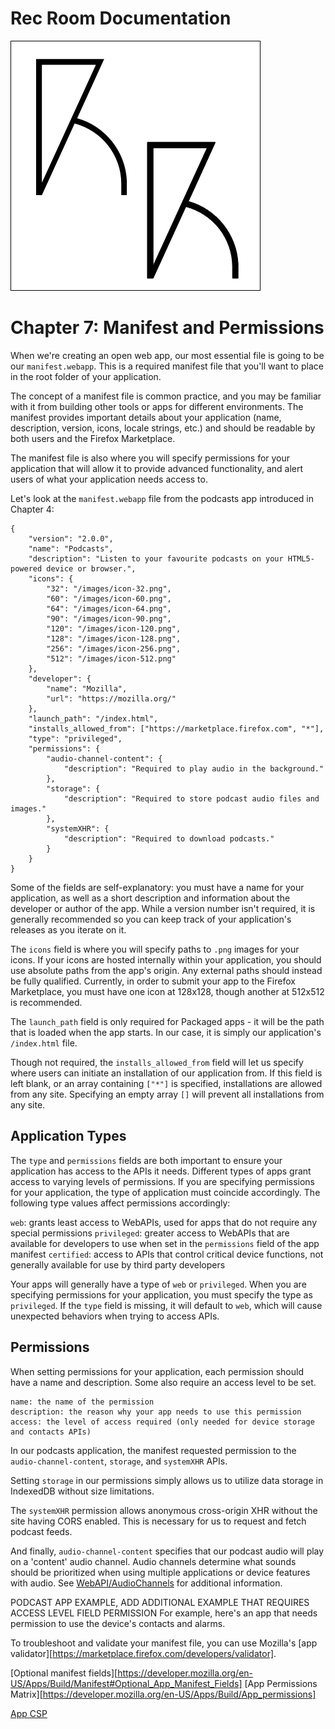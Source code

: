 # Rec Room Documentation

![Rec Room logo](images/recroom-logo.jpg?raw=true)


# Chapter 7: Manifest and Permissions

When we're creating an open web app, our most essential file is going to be our `manifest.webapp`. This is a required manifest file that you'll want to place in the root folder of your application.

The concept of a manifest file is common practice, and you may be familiar with it from building other tools or apps for different environments. The manifest provides important details about your application (name, description, version, icons, locale strings, etc.) and should be readable by both users and the Firefox Marketplace.

The manifest file is also where you will specify permissions for your application that will allow it to provide advanced functionality, and alert users of what your application needs access to.

Let's look at the `manifest.webapp` file from the podcasts app introduced in Chapter 4:

```
{
    "version": "2.0.0",
    "name": "Podcasts",
    "description": "Listen to your favourite podcasts on your HTML5-powered device or browser.",
    "icons": {
        "32": "/images/icon-32.png",
        "60": "/images/icon-60.png",
        "64": "/images/icon-64.png",
        "90": "/images/icon-90.png",
        "120": "/images/icon-120.png",
        "128": "/images/icon-128.png",
        "256": "/images/icon-256.png",
        "512": "/images/icon-512.png"
    },
    "developer": {
        "name": "Mozilla",
        "url": "https://mozilla.org/"
    },
    "launch_path": "/index.html",
    "installs_allowed_from": ["https://marketplace.firefox.com", "*"],
    "type": "privileged",
    "permissions": {
        "audio-channel-content": {
            "description": "Required to play audio in the background."
        },
        "storage": {
            "description": "Required to store podcast audio files and images."
        },
        "systemXHR": {
            "description": "Required to download podcasts."
        }
    }
}
```

Some of the fields are self-explanatory: you must have a name for your application, as well as a short description and information about the developer or author of the app. While a version number isn't required, it is generally recommended so you can keep track of your application's releases as you iterate on it.

The `icons` field is where you will specify paths to `.png` images for your icons. If your icons are hosted internally within your application, you should use absolute paths from the app's origin. Any external paths should instead be fully qualified. Currently, in order to submit your app to the Firefox Marketplace, you must have one icon at 128x128, though another at 512x512 is recommended.

The `launch_path` field is only required for Packaged apps - it will be the path that is loaded when the app starts. In our case, it is simply our application's `/index.html` file.

Though not required, the `installs_allowed_from` field will let us specify where users can initiate an installation of our application from. If this field is left blank, or an array containing `["*"]` is specified, installations are allowed from any site. Specifying an empty array `[]` will prevent all installations from any site.

## Application Types
The `type` and `permissions` fields are both important to ensure your application has access to the APIs it needs. Different types of apps grant access to varying levels of permissions. If you are specifying permissions for your application, the type of application must coincide accordingly. The following type values affect permissions accordingly:

`web`: grants least access to WebAPIs, used for apps that do not require any special permissions
`privileged`: greater access to WebAPIs that are available for developers to use when set in the `permissions` field of the app manifest
`certified`: access to APIs that control critical device functions, not generally available for use by third party developers

Your apps will generally have a type of `web` or `privileged`. When you are specifying permissions for your application, you must specify the type as `privileged`. If the `type` field is missing, it will default to `web`, which will cause unexpected behaviors when trying to access APIs.

## Permissions
When setting permissions for your application, each permission should have a name and description. Some also require an access level to be set.

    name: the name of the permission
    description: the reason why your app needs to use this permission
    access: the level of access required (only needed for device storage and contacts APIs)

In our podcasts application, the manifest requested permission to the `audio-channel-content`, `storage`, and `systemXHR` APIs.

Setting `storage` in our permissions simply allows us to utilize data storage in IndexedDB without size limitations.

The `systemXHR` permission allows anonymous cross-origin XHR without the site having CORS enabled. This is necessary for us to request and fetch podcast feeds.

And finally, `audio-channel-content` specifies that our podcast audio will play on a 'content' audio channel. Audio channels determine what sounds should be prioritized when using multiple applications or device features with audio. See [WebAPI/AudioChannels](https://wiki.mozilla.org/WebAPI/AudioChannels) for additional information.



PODCAST APP EXAMPLE, ADD ADDITIONAL EXAMPLE THAT REQUIRES ACCESS LEVEL FIELD PERMISSION
For example, here's an app that needs permission to use the device's contacts and alarms.

<!-- "permissions": {
  "contacts": {
    "description": "Required for autocompletion in the share screen",
    "access": "readcreate"
    },
  "alarms": {
    "description": "Required to schedule notifications"
  }
} -->



To troubleshoot and validate your manifest file, you can use Mozilla's [app validator][https://marketplace.firefox.com/developers/validator].

[Optional manifest fields][https://developer.mozilla.org/en-US/Apps/Build/Manifest#Optional_App_Manifest_Fields]
[App Permissions Matrix][https://developer.mozilla.org/en-US/Apps/Build/App_permissions]


[App CSP](https://developer.mozilla.org/en-US/Apps/CSP)



